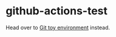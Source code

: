 # github-actions-test
Head over to [Git toy environment](https://github.com/GrpeApple/Git-toy-environment) instead.
